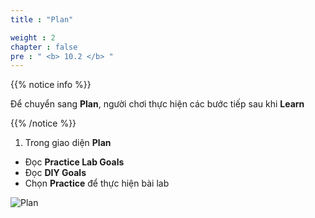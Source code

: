 ```yaml
---
title : "Plan"

weight : 2
chapter : false
pre : " <b> 10.2 </b> "
---
```


{{% notice info %}}

Để chuyển sang **Plan**, người chơi thực hiện các bước tiếp sau khi **Learn**

{{% /notice %}}

1. Trong giao diện **Plan**

- Đọc **Practice Lab Goals**
- Đọc **DIY Goals**
- Chọn **Practice** để thực hiện bài lab

![Plan](/images/10-database/10.2-plan/1-plan.png)